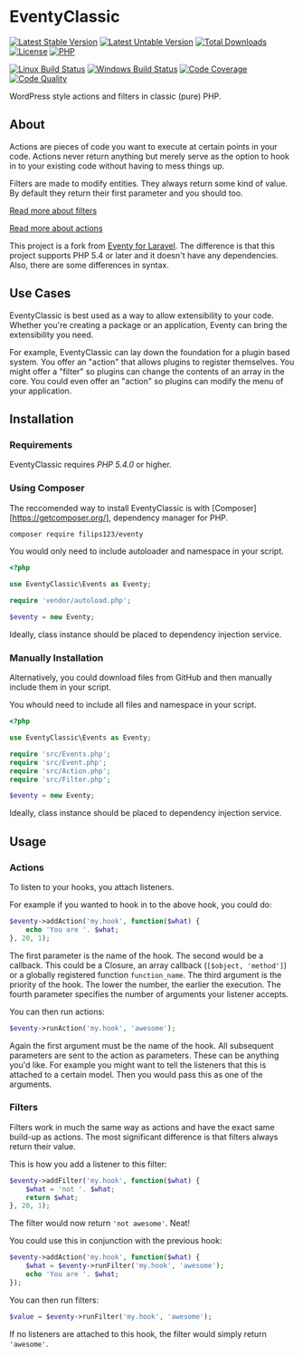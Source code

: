 EventyClassic
=============

[![Latest Stable Version][icon-stable-version]][link-packagist]
[![Latest Untable Version][icon-unstable-version]][link-packagist]
[![Total Downloads][icon-downloads]][link-packagist]
[![License][icon-license]][link-license]
[![PHP][icon-php]][link-php]

[![Linux Build Status][icon-travis]][link-travis]
[![Windows Build Status][icon-appveyor]][link-appveyor]
[![Code Coverage][icon-coverage]][link-coverage]
[![Code Quality][icon-quality]][link-quality]

WordPress style actions and filters in classic (pure) PHP.

## About

Actions are pieces of code you want to execute at certain points in your code. Actions never return anything but merely serve as the option to hook in to your existing code without having to mess things up.

Filters are made to modify entities. They always return some kind of value. By default they return their first parameter and you should too. 

[Read more about filters](http://www.wpbeginner.com/glossary/filter/)

[Read more about actions](http://www.wpbeginner.com/glossary/action/)

This project is a fork from [Eventy for Laravel](https://github.com/tormjens/eventy/). The difference is that this project supports PHP 5.4 or later and it doesn't have any dependencies. Also, there are some differences in syntax.

## Use Cases

EventyClassic is best used as a way to allow extensibility to your code. Whether you're creating a package or an application, Eventy can bring the extensibility you need.

For example, EventyClassic can lay down the foundation for a plugin based system. You offer an "action" that allows plugins to register themselves. You might offer a "filter" so plugins can change the contents of an array in the core. You could even offer an "action" so plugins can modify the menu of your application.

## Installation

### Requirements

EventyClassic requires *PHP 5.4.0* or higher.

### Using Composer

The reccomended way to install EventyClassic is with [Composer][https://getcomposer.org/], dependency manager for PHP.

```bash
composer require filips123/eventy
```

You would only need to include autoloader and namespace in your script.

```php
<?php

use EventyClassic\Events as Eventy;

require 'vendor/autoload.php';

$eventy = new Eventy;
```

Ideally, class instance should be placed to dependency injection service.

### Manually Installation

Alternatively, you could download files from GitHub and then manually include them in your script.

You whould need to include all files and namespace in your script.

```php
<?php

use EventyClassic\Events as Eventy;

require 'src/Events.php';
require 'src/Event.php';
require 'src/Action.php';
require 'src/Filter.php';

$eventy = new Eventy;
```

Ideally, class instance should be placed to dependency injection service.

## Usage

### Actions

To listen to your hooks, you attach listeners.

For example if you wanted to hook in to the above hook, you could do:

```php
$eventy->addAction('my.hook', function($what) {
    echo 'You are '. $what;
}, 20, 1);
```

The first parameter is the name of the hook. The second would be a callback. This could be a Closure, an array callback (`[$object, 'method']`) or a globally registered function `function_name`. The third argument is the priority of the hook. The lower the number, the earlier the execution. The fourth parameter specifies the number of arguments your listener accepts.

You can then run actions:

```php
$eventy->runAction('my.hook', 'awesome');
```

Again the first argument must be the name of the hook. All subsequent parameters are sent to the action as parameters. These can be anything you'd like. For example you might want to tell the listeners that this is attached to a certain model. Then you would pass this as one of the arguments.

### Filters

Filters work in much the same way as actions and have the exact same build-up as actions. The most significant difference is that filters always return their value.

This is how you add a listener to this filter:

```php
$eventy->addFilter('my.hook', function($what) {
    $what = 'not '. $what;
    return $what;
}, 20, 1);
```

The filter would now return `'not awesome'`. Neat!

You could use this in conjunction with the previous hook:

```php
$eventy->addAction('my.hook', function($what) {
    $what = $eventy->runFilter('my.hook', 'awesome');
    echo 'You are '. $what;
});
```

You can then run filters:

```php
$value = $eventy->runFilter('my.hook', 'awesome');
```

If no listeners are attached to this hook, the filter would simply return `'awesome'`.

[icon-stable-version]: https://img.shields.io/packagist/v/filips123/eventy.svg?style=flat-square&label=Latest+Stable+Version
[icon-unstable-version]: https://img.shields.io/packagist/vpre/filips123/eventy.svg?style=flat-square&label=Latest+Unstable+Version
[icon-downloads]: https://img.shields.io/packagist/dt/filips123/eventy.svg?style=flat-square&label=Downloads
[icon-license]: https://img.shields.io/packagist/l/filips123/eventy.svg?style=flat-square&label=License
[icon-php]: https://img.shields.io/packagist/php-v/filips123/eventy.svg?style=flat-square&label=PHP
[icon-travis]: https://img.shields.io/travis/com/filips123/eventy.svg?style=flat-square&label=Linux+Build+Status
[icon-appveyor]: https://img.shields.io/appveyor/ci/filips123/eventy.svg?style=flat-square&label=Windows+Build+Status
[icon-coverage]: https://img.shields.io/scrutinizer/coverage/g/filips123/eventy.svg?style=flat-square&label=Code+Coverage
[icon-quality]: https://img.shields.io/scrutinizer/g/filips123/eventy.svg?style=flat-square&label=Code+Quality

[link-packagist]: https://packagist.org/packages/filips123/eventy/
[link-license]: https://choosealicense.com/licenses/mit/
[link-php]: https://php.net/
[link-travis]: https://travis-ci.com/filips123/eventy/
[link-appveyor]: https://ci.appveyor.com/project/filips123/eventy/
[link-coverage]: https://scrutinizer-ci.com/g/filips123/eventy/code-structure/
[link-quality]: https://scrutinizer-ci.com/g/filips123/eventy/
